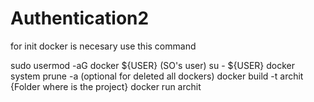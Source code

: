 # Authentication2

for init docker is necesary use this command

sudo usermod -aG docker ${USER} (SO's user)
su - ${USER}
docker system prune -a (optional for deleted all dockers) 
docker build -t archit  {Folder where is the project}
docker run archit
